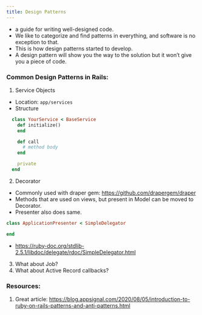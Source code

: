 ```yaml
---
title: Design Patterns
---
```


- a guide for writing well-designed code.
- We like to categorize and find patterns in everything, and software is no exception to that.
- This is how design patterns started to develop.
- A design pattern will show you the way to the solution but it won’t give you a piece of code.


### Common Design Patterns in Rails:
1. Service Objects
  - Location: `app/services`
  - Structure
  ```rb
    class YourService < BaseService
      def initialize()
      end

      def call
        # method body
      end

      private
    end
  ```
2. Decorator
  - Commonly used with draper gem: https://github.com/drapergem/draper
  - Methods that are used on views, but present in Model can be moved to Decorator.
  - Presenter also does same.
  ```rb
  class ApplicationPresenter < SimpleDelegator

  end
  ````
  - https://ruby-doc.org/stdlib-2.5.1/libdoc/delegate/rdoc/SimpleDelegator.html

3. What about Job?
4. What about Active Record callbacks?


### Resources:
1. Great article:
  https://blog.appsignal.com/2020/08/05/introduction-to-ruby-on-rails-patterns-and-anti-patterns.html
